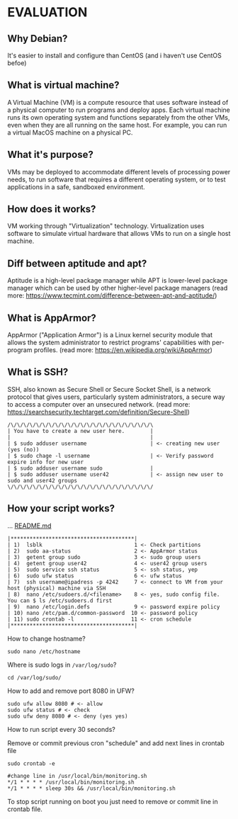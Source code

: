 # EVALUATION

## Why Debian?
It's easier to install and configure than CentOS (and i haven't use CentOS befoe)

## What is virtual machine?

A Virtual Machine (VM) is a compute resource that uses software instead of a physical computer to run programs and deploy 
apps. Each virtual machine runs its own operating system and functions separately from the other VMs, even when they are all
running on the same host. For example, you can run a virtual MacOS machine on a physical PC. 

## What it's purpose?

VMs may be deployed to accommodate different levels of processing power needs, to run software that requires a different
operating system, or to test applications in a safe, sandboxed environment. 

## How does it works?

VM working through "Virtualization" technology. Virtualization uses software to simulate virtual hardware that allows 
VMs to run on a single host machine.

## Diff between aptitude and apt?

Aptitude is a high-level package manager while APT is lower-level package manager which can be used by other 
higher-level package managers
(read more: https://www.tecmint.com/difference-between-apt-and-aptitude/)

## What is AppArmor?

AppArmor ("Application Armor") is a Linux kernel security module that allows the system administrator to restrict programs'
capabilities with per-program profiles.
(read more: https://en.wikipedia.org/wiki/AppArmor)

## What is SSH?

SSH, also known as Secure Shell or Secure Socket Shell, is a network protocol that gives users, particularly system 
administrators, a secure way to access a computer over an unsecured network.
(read more: https://searchsecurity.techtarget.com/definition/Secure-Shell)

```nano
/\/\/\/\/\/\/\/\/\/\/\/\/\/\/\/\/\/\/\/\/\/\/\
| You have to create a new user here.        |
|                                            |
| $ sudo adduser username                    | <- creating new user (yes (no))
| $ sudo chage -l username                   | <- Verify password expire info for new user
| $ sudo adduser username sudo               |
| $ sudo adduser username user42             | <- assign new user to sudo and user42 groups
\/\/\/\/\/\/\/\/\/\/\/\/\/\/\/\/\/\/\/\/\/\/\/
```

## How your script works?

... [README.md](https://github.com/MarJC5/Born2beroot/blob/main/Born2beroot/monitoring.sh)

```nano
|***************************************|
| 1)  lsblk                             1 <- Check partitions
| 2)  sudo aa-status                    2 <- AppArmor status
| 3)  getent group sudo                 3 <- sudo group users
| 4)  getent group user42               4 <- user42 group users
| 5)  sudo service ssh status           5 <- ssh status, yep
| 6)  sudo ufw status                   6 <- ufw status
| 7)  ssh username@ipadress -p 4242     7 <- connect to VM from your host (physical) machine via SSH
| 8)  nano /etc/sudoers.d/<filename>    8 <- yes, sudo config file. You can $ ls /etc/sudoers.d first
| 9)  nano /etc/login.defs              9 <- password expire policy
| 10) nano /etc/pam.d/common-password  10 <- password policy
| 11) sudo crontab -l                  11 <- cron schedule
|***************************************|
```

How to change hostname?

```shell
sudo nano /etc/hostname
```

Where is sudo logs in ``/var/log/sudo``?

```shell
cd /var/log/sudo/
```

How to add and remove port 8080 in UFW?

```shell
sudo ufw allow 8080 # <- allow
sudo ufw status # <- check
sudo ufw deny 8080 # <- deny (yes yes)
```

How to run script every 30 seconds?

Remove or commit previous cron "schedule" and add next lines in crontab file

```shell
sudo crontab -e

#change line in /usr/local/bin/monitoring.sh
*/1 * * * * /usr/local/bin/monitoring.sh
*/1 * * * * sleep 30s && /usr/local/bin/monitoring.sh
```

To stop script running on boot you just need to remove or commit line in crontab file.
